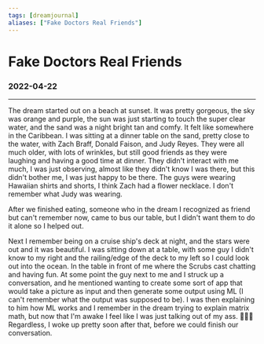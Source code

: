 ```yaml
---
tags: [dreamjournal]
aliases: ["Fake Doctors Real Friends"]
---
```


# Fake Doctors Real Friends
### 2022-04-22
---

The dream started out on a beach at sunset. It was pretty gorgeous, the sky was orange and purple, the sun was just starting to touch the super clear water, and the sand was a night bright tan and comfy. It felt like somewhere in the Caribbean. I was sitting at a dinner table on the sand, pretty close to the water, with Zach Braff, Donald Faison, and Judy Reyes. They were all much older, with lots of wrinkles, but still good friends as they were laughing and having a good time at dinner. They didn't interact with me much, I was just observing, almost like they didn't know I was there, but this didn't bother me, I was just happy to be there. The guys were wearing Hawaiian shirts and shorts, I think Zach had a flower necklace. I don't remember what Judy was wearing.

After we finished eating, someone who in the dream I recognized as friend but can't remember now, came to bus our table, but I didn't want them to do it alone so I helped out.

Next I remember being on a cruise ship's deck at night, and the stars were out and it was beautiful. I was sitting down at a table, with some guy I didn't know to my right and the railing/edge of the deck to my left so I could look out into the ocean. In the table in front of me where the Scrubs cast chatting and having fun. At some point the guy next to me and I struck up a conversation, and he mentioned wanting to create some sort of app that would take a picture as input and then generate some output using ML (I can't remember what the output was supposed to be). I was then explaining to him how ML works and I remember in the dream trying to explain matrix math, but now that I'm awake I feel like I was just talking out of my ass. 🤷🏽‍♂️ Regardless, I woke up pretty soon after that, before we could finish our conversation.